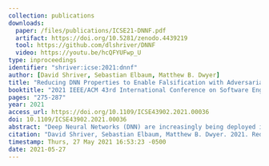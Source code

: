 ```yaml
---
collection: publications
downloads:
  paper: /files/publications/ICSE21-DNNF.pdf
  artifact: https://doi.org/10.5281/zenodo.4439219
  tool: https://github.com/dlshriver/DNNF
  video: https://youtu.be/hcQFYUFwp_U
type: inproceedings
identifier: "shriver:icse:2021:dnnf"
author: [David Shriver, Sebastian Elbaum, Matthew B. Dwyer]
title: "Reducing DNN Properties to Enable Falsification with Adversarial Attacks"
booktitle: "2021 IEEE/ACM 43rd International Conference on Software Engineering (ICSE)"
pages: "275-287"
year: 2021
access_url: https://doi.org/10.1109/ICSE43902.2021.00036
doi: 10.1109/ICSE43902.2021.00036
abstract: "Deep Neural Networks (DNN) are increasingly being deployed in safety-critical domains, from autonomous vehicles to medical devices, where the consequences of errors demand techniques that can provide	stronger guarantees about behavior than just high test accuracy. This paper explores broadening the application of existing adversarial attack techniques for the falsification of DNN safety properties. We contend and later show that such attacks provide a powerful repertoire of scalable algorithms for property falsification. To enable the broad application of falsification, we introduce a semantics-preserving reduction of multiple safety property types, which subsume prior work, into a set of  equivalid correctness problems amenable to adversarial attacks. We evaluate our reduction approach as an enabler of falsification on a range of DNN correctness problems and show its cost-effectiveness and scalability."
citation: "David Shriver, Sebastian Elbaum, Matthew B. Dwyer. 2021. Reducing DNN Properties to Enable Falsification with Adversarial Attacks. In <i>2021 IEEE/ACM 43rd International Conference on Software Engineering (ICSE)</i>. 275-287. https://doi.org/10.1109/ICSE43902.2021.00036"
timestamp: Thurs, 27 May 2021 16:53:23 -0500
date: 2021-05-27
---
```

